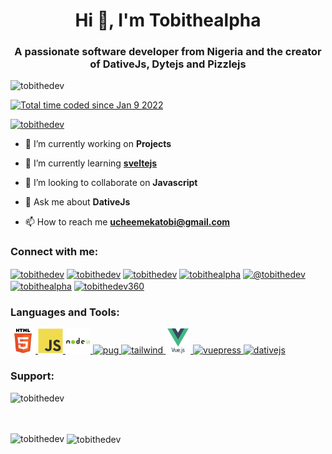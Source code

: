 <h1 align="center">Hi 👋, I'm Tobithealpha</h1>
<h3 align="center">A passionate software developer from Nigeria and the creator of DativeJs, Dytejs and Pizzlejs</h3>

<p align="left"> <img src="https://komarev.com/ghpvc/?username=tobithedev&label=Profile%20views&color=0e75b6&style=flat" alt="tobithedev" /> </p>
<a href="https://wakatime.com/@0c76e0d7-5b52-47a6-8ab8-fa3643e3aab3"><img src="https://wakatime.com/badge/user/0c76e0d7-5b52-47a6-8ab8-fa3643e3aab3.svg" alt="Total time coded since Jan 9 2022" /></a>

<p align="left"> <a href="https://github.com/ryo-ma/github-profile-trophy"><img src="https://github-profile-trophy.vercel.app/?username=tobithedev" alt="tobithedev" /></a> </p>

- 🔭 I’m currently working on **Projects**

- 🌱 I’m currently learning **[sveltejs](https://svelte.dev)**

- 👯 I’m looking to collaborate on **Javascript**

- 💬 Ask me about **DativeJs**

- 📫 How to reach me **ucheemekatobi@gmail.com**

<h3 align="left">Connect with me:</h3>
<p align="left">
<a href="https://codepen.io/tobithedev" target="blank"><img align="center" src="https://raw.githubusercontent.com/rahuldkjain/github-profile-readme-generator/master/src/images/icons/Social/codepen.svg" alt="tobithedev" height="30" width="40" /></a>
<a href="https://dev.to/tobithedev" target="blank"><img align="center" src="https://cdn.jsdelivr.net/npm/simple-icons@3.0.1/icons/dev-dot-to.svg" alt="tobithedev" height="30" width="40" /></a>
<a href="https://linkedin.com/in/tobithedev" target="blank"><img align="center" src="https://raw.githubusercontent.com/rahuldkjain/github-profile-readme-generator/master/src/images/icons/Social/linked-in-alt.svg" alt="tobithedev" height="30" width="40" /></a>
<a href="https://instagram.com/tobithealpha" target="blank"><img align="center" src="https://raw.githubusercontent.com/rahuldkjain/github-profile-readme-generator/master/src/images/icons/Social/instagram.svg" alt="tobithealpha" height="30" width="40" /></a>
<a href="https://medium.com/@tobithedev" target="blank"><img align="center" src="https://raw.githubusercontent.com/rahuldkjain/github-profile-readme-generator/master/src/images/icons/Social/medium.svg" alt="@tobithedev" height="30" width="40" /></a>
<a href="https://twitter.com/tobithealpha_" target="blank"><img align="center" src="https://raw.githubusercontent.com/rahuldkjain/github-profile-readme-generator/master/src/images/icons/Social/twitter.svg" alt="tobithealpha" height="30" width="40" /></a>
 <a href="https://www.facebook.com/therealtobithealpha/" target="blank"><img align="center" src="https://raw.githubusercontent.com/rahuldkjain/github-profile-readme-generator/master/src/images/icons/Social/facebook.svg" alt="tobithedev360" height="30" width="40" /></a>
</p>

<h3 align="left">Languages and Tools:</h3>
<p align="left"> <a href="https://www.w3.org/html/" target="_blank"> <img src="https://raw.githubusercontent.com/devicons/devicon/master/icons/html5/html5-original-wordmark.svg" alt="html5" width="40" height="40"/> </a> <a href="https://developer.mozilla.org/en-US/docs/Web/JavaScript" target="_blank"> <img src="https://raw.githubusercontent.com/devicons/devicon/master/icons/javascript/javascript-original.svg" alt="javascript" width="40" height="40"/> </a> <a href="https://nodejs.org" target="_blank"> <img src="https://raw.githubusercontent.com/devicons/devicon/master/icons/nodejs/nodejs-original-wordmark.svg" alt="nodejs" width="40" height="40"/> </a> <a href="https://pugjs.org" target="_blank"> <img src="https://cdn.worldvectorlogo.com/logos/pug.svg" alt="pug" width="40" height="40"/> </a> <a href="https://tailwindcss.com/" target="_blank"> <img src="https://www.vectorlogo.zone/logos/tailwindcss/tailwindcss-icon.svg" alt="tailwind" width="40" height="40"/> </a> <a href="https://vuejs.org/" target="_blank"> <img src="https://raw.githubusercontent.com/devicons/devicon/master/icons/vuejs/vuejs-original-wordmark.svg" alt="vuejs" width="40" height="40"/> </a> <a href="https://vuepress.vuejs.org/" target="_blank"> <img src="https://raw.githubusercontent.com/AliasIO/wappalyzer/master/src/drivers/webextension/images/icons/VuePress.svg" alt="vuepress" width="40" height="40"/> </a>  <a href="https://dativejs.js.org/" target="_blank"> <img src="https://dativejs.js.org/public/logo.png" alt="dativejs" width="40" height="40"/> </a></p>


<h3 align="left">Support:</h3>
<p><a href="https://www.buymeacoffee.com/tobithedev"> <img align="left" src="https://cdn.buymeacoffee.com/buttons/v2/default-yellow.png" height="50" width="210" alt="tobithedev" /></a></p><br><br><br />


<p><img align="left" src="https://github-readme-stats.vercel.app/api/top-langs?username=tobithedev&show_icons=true&locale=en&layout=compact" alt="tobithedev" /></p>

<p>&nbsp;<img align="center" src="https://github-readme-stats.vercel.app/api?username=tobithedev&show_icons=true&locale=en" alt="tobithedev" /></p>

